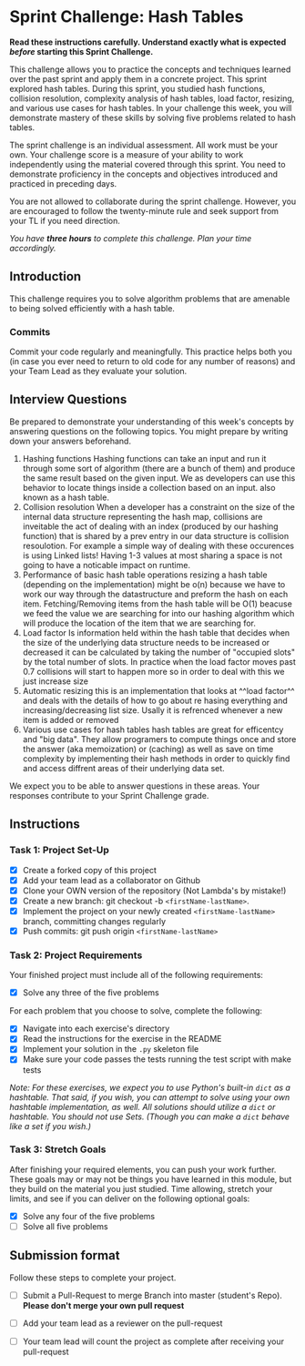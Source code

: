 # Sprint Challenge: Hash Tables

**Read these instructions carefully. Understand exactly what is expected _before_ starting this Sprint Challenge.**

This challenge allows you to practice the concepts and techniques learned over the past sprint and apply them in a concrete project. This sprint explored hash tables. During this sprint, you studied hash functions, collision resolution, complexity analysis of hash tables, load factor, resizing, and various use cases for hash tables. In your challenge this week, you will demonstrate mastery of these skills by solving five problems related to hash tables.

The sprint challenge is an individual assessment. All work must be your own. Your challenge score is a measure of your ability to work independently using the material covered through this sprint. You need to demonstrate proficiency in the concepts and objectives introduced and practiced in preceding days.

You are not allowed to collaborate during the sprint challenge. However, you are encouraged to follow the twenty-minute rule and seek support from your TL if you need direction.

_You have **three hours** to complete this challenge. Plan your time accordingly._

## Introduction

This challenge requires you to solve algorithm problems that are amenable to being solved efficiently with a hash table.

### Commits

Commit your code regularly and meaningfully. This practice helps both you (in case you ever need to return to old code for any number of reasons) and your Team Lead as they evaluate your solution.

## Interview Questions

Be prepared to demonstrate your understanding of this week's concepts by answering questions on the following topics. You might prepare by writing down your answers beforehand.

1. Hashing functions
    Hashing functions can take an input and run it through some sort of algorithm (there are a bunch of them) and produce the same
    result based on the given input. We as developers can use this behavior to locate things inside a collection based on an input.
    also known as a hash table.
2. Collision resolution
    When a developer has a constraint on the size of the internal data structure representing the hash map, collisions are inveitable
    the act of dealing with an index (produced by our hashing function) that is shared by a prev entry in our data structure is collision resoulotion.
    For example a simple way of dealing with these occurences is using Linked lists! Having 1-3 values at most sharing a space is not going to have 
    a noticable impact on runtime.
3. Performance of basic hash table operations
    resizing a hash table (depending on the implementation) might be o(n) because we have to work our way through the datastructure
    and preform the hash on each item. Fetching/Removing items from the hash table will be O(1) beacuse we feed the value we are searching for
    into our hashing algorithm which will produce the location of the item that we are searching for.
4. Load factor
    Is information held within the hash table that decides when the size of the underlying data structure needs to be increased or decreased
    it can be calculated by taking the number of "occupied slots" by the total number of slots. In practice when the load factor moves past 
    0.7 collisions will start to happen more so in order to deal with this we just increase size
5. Automatic resizing
    this is an implementation that looks at ^^load factor^^ and deals with the details of how to go about re hasing everything and
    increasing/decreasing list size. Usally it is refrenced whenever a new item is added or removed
6. Various use cases for hash tables
    hash tables are great for efficentcy and "big data". They allow programers to compute things once and store the answer (aka memoization) or (caching)
    as well as save on time complexity by implementing their hash methods in order to quickly find and access diffrent areas of their underlying data set.

We expect you to be able to answer questions in these areas. Your responses contribute to your Sprint Challenge grade.

## Instructions

### Task 1: Project Set-Up

- [x] Create a forked copy of this project
- [x] Add your team lead as a collaborator on Github
- [x] Clone your OWN version of the repository (Not Lambda's by mistake!)
- [x] Create a new branch: git checkout -b `<firstName-lastName>`.
- [x] Implement the project on your newly created `<firstName-lastName>` branch, committing changes regularly
- [x] Push commits: git push origin `<firstName-lastName>`

### Task 2: Project Requirements

Your finished project must include all of the following requirements:

- [x] Solve any three of the five problems

For each problem that you choose to solve, complete the following:

- [x] Navigate into each exercise's directory
- [x] Read the instructions for the exercise in the README
- [x] Implement your solution in the `.py` skeleton file
- [x] Make sure your code passes the tests running the test script with make tests

*Note: For these exercises, we expect you to use Python's built-in `dict` as a hashtable. That said, if you wish, you can attempt to solve using your own hashtable implementation, as well. All solutions should utilize a `dict` or hashtable. You should not use Sets. (Though you can make a `dict` behave like a set if you wish.)*

### Task 3: Stretch Goals

After finishing your required elements, you can push your work further. These goals may or may not be things you have learned in this module, but they build on the material you just studied. Time allowing, stretch your limits, and see if you can deliver on the following optional goals:

- [x] Solve any four of the five problems
- [ ] Solve all five problems

## Submission format

Follow these steps to complete your project.

- [ ] Submit a Pull-Request to merge <firstName-lastName> Branch into master (student's  Repo). **Please don't merge your own pull request**
- [ ] Add your team lead as a reviewer on the pull-request
- [ ] Your team lead will count the project as complete after receiving your pull-request

